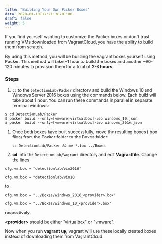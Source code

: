 ```yaml
---
title: "Building Your Own Packer Boxes"
date: 2020-08-13T17:21:36-07:00
draft: false
weight: 5
---
```


If you find yourself wanting to customize the Packer boxes or don't trust running VMs downloaded from VagrantCloud, you have the ability to build them from scratch.

By using this method, you will be building the Vagrant boxes yourself using Packer. This method will take ~1 hour to build the boxes and another ~90-120 minutes to provision them for a total of **2-3 hours**.


### Steps
1. `cd` to the `DetectionLab/Packer` directory and build the Windows 10 and Windows Server 2016 boxes using the commands below. Each build will take about 1 hour. You can run these commands in parallel in separate terminal windows:

```text
$ cd DetectionLab/Packer
$ packer build --only=[vmware|virtualbox]-iso windows_10.json
$ packer build --only=[vmware|virtualbox]-iso windows_2016.json
```

1. Once both boxes have built successfully, move the resulting boxes (.box files) from the Packer folder to the Boxes folder:

    `cd DetectionLab/Packer && mv *.box ../Boxes`

1. **cd** into the `DetectionLab/Vagrant` directory and edit **Vagrantfile**. Change the lines 

`cfg.vm.box = "detectionlab/win2016"` 

`cfg.vm.box = "detectionlab/win10` 

to

`cfg.vm.box = "../Boxes/windows_2016_<provider>.box"` 

`cfg.vm.box = "../Boxes/windows_10_<provider>.box"` 

respectively. 

**\<provider\>** should be either "virtualbox" or "vmware".

Now when you run **vagrant up**, vagrant will use these locally created boxes instead of downloading them from VagrantCloud.